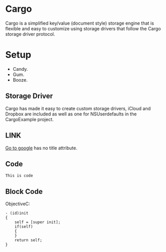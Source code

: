 # Cargo
Cargo is a simplified key/value (document style) storage engine that is flexible and easy to customize using storage drivers that follow the Cargo storage driver protocol.

# Setup

* Candy.
* Gum.
* Booze.

## Storage Driver
Cargo has made it easy to create custom storage drivers, iCloud and Dropbox are included as well as one for NSUserdefaults in the CargoExample project.

## LINK
[Go to google](http://www.google.com) has no title attribute.

## Code
``
This is code
``

## Block Code

ObjectiveC:

    - (id)init
    {
        self = [super init];
        if(self)
        {
        }
        return self;
    }